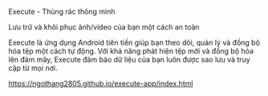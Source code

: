 Execute - Thùng rác thông minh

Lưu trữ và khôi phục ảnh/video của bạn một cách an toàn

Execute là ứng dụng Android tiên tiến giúp bạn theo dõi, quản lý và đồng bộ hóa tệp một cách tự động. Với khả năng phát hiện tệp mới và đồng bộ hóa lên đám mây, Execute đảm bảo dữ liệu của bạn luôn được sao lưu và truy cập từ mọi nơi.


https://ngothang2805.github.io/execute-app/index.html
